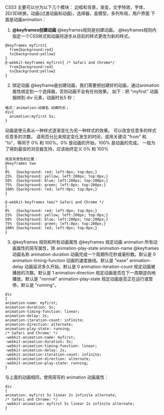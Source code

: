 CSS3 主要可以分为以下几个模块：
边框和背景，渐变，文字特效，字体，2D/3D转换，动画(过渡动画和动画)，选择器，盒模型，多列布局，用户界面
下面是动画animation：
1. **@keyframes创建动画**
@keyframes规则是创建动画。
@keyframes规则内指定一个CSS样式和动画将逐步从目前的样式更改为新的样式。
```
@keyframes myfirst{
  from{background:red}
  to{background:yellow}
}
@-webkit-keyframes myfirst{ /* Safari and Chrome*/
  from{background:red}
  to{background:yellow}
}
```
2. 绑定动画
@keyframe是创建动画，我们需要把创建好的动画，通过animation属性绑定到一个选择器，否则动画不会有任何效果。
如下：把 "myfirst" 动画捆绑到 div 元素，动画时长5 秒：
```
格式：animation:动画名 动画时长；
div{
  animation:myfirst 5s;
}
```
动画是使元素从一种样式逐渐变化为另一种样式的效果。
可以改变任意多的样式任意多的次数。
请用百分比来规定变化发生的时间，或用关键词 "from" 和 "to"，等同于 0% 和 100%。0% 是动画的开始，100% 是动画的完成。
一般为了得到最佳的浏览器支持，应该始终定义 0% 和 100% 
```
改变背景色和位置：
@keyframes two
{
0%   {background: red; left:0px; top:0px;}
25%  {background: yellow; left:200px; top:0px;}
50%  {background: blue; left:200px; top:200px;}
75%  {background: green; left:0px; top:200px;}
100% {background: red; left:0px; top:0px;}
}

@-webkit-keyframes two/* Safari and Chrome */
{
0%   {background: red; left:0px; top:0px;}
25%  {background: yellow; left:200px; top:0px;}
50%  {background: blue; left:200px; top:200px;}
75%  {background: green; left:0px; top:200px;}
100% {background: red; left:0px; top:0px;}
}
```

3. @keyframes 规则和所有动画属性
@keyframes	规定动画
animation	所有动画属性的简写属性，除 animation-play-state
animation-name	@keyframes 动画名称
animation-duration	动画完成一个周期所花秒或毫秒数。默认是 0
animation-timing-function	动画的速度曲线。默认是 "ease"
animation-delay	动画延迟多久开始。默认是 0
animation-iteration-count	规定动画被播放的次数。默认是 1
animation-direction	规定动画是否在下一周期逆向地播放。默认是 "normal"
animation-play-state	规定动画是否正在运行或暂停。默认是 "running"。
```
div
{
animation-name: myfirst;
animation-duration: 5s;
animation-timing-function: linear;
animation-delay: 2s;
animation-iteration-count: infinite;
animation-direction: alternate;
animation-play-state: running;
/* Safari and Chrome: */
-webkit-animation-name: myfirst;
-webkit-animation-duration: 5s;
-webkit-animation-timing-function: linear;
-webkit-animation-delay: 2s;
-webkit-animation-iteration-count: infinite;
-webkit-animation-direction: alternate;
-webkit-animation-play-state: running;
}
```
与上面的动画相同，使用简写的 animation 动画属性：
```
div
{
animation: myfirst 5s linear 2s infinite alternate;
/* Safari and Chrome: */
-webkit-animation: myfirst 5s linear 2s infinite alternate;
}
```
